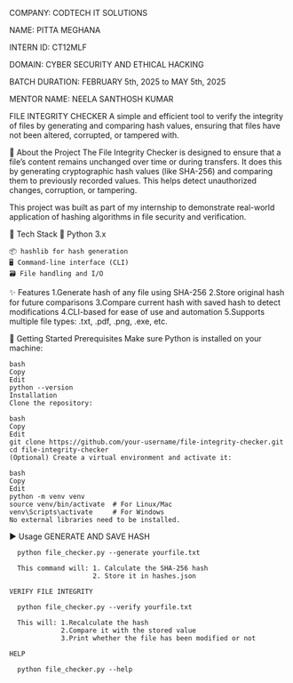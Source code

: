 
COMPANY: CODTECH IT SOLUTIONS

NAME: PITTA MEGHANA

INTERN ID: CT12MLF

DOMAIN: CYBER SECURITY AND ETHICAL HACKING

BATCH DURATION: FEBRUARY 5th, 2025 to MAY 5th, 2025

MENTOR NAME: NEELA SANTHOSH KUMAR

 FILE INTEGRITY CHECKER
    A simple and efficient tool to verify the integrity of files by generating and comparing hash values, ensuring that files have not been altered, corrupted, or tampered with.

📝 About the Project
  The File Integrity Checker is designed to ensure that a file’s content remains unchanged over time or during transfers. It does this by generating cryptographic hash values (like SHA-256) and comparing them to previously recorded values. This helps detect unauthorized changes, corruption, or tampering.
  
  This project was built as part of my internship to demonstrate real-world application of hashing algorithms in file security and verification.

🧰 Tech Stack
    🐍 Python 3.x
    
    📦 hashlib for hash generation
    🖥️ Command-line interface (CLI)  
    🗃️ File handling and I/O

✨ Features
    1.Generate hash of any file using SHA-256
    2.Store original hash for future comparisons
    3.Compare current hash with saved hash to detect modifications
    4.CLI-based for ease of use and automation
    5.Supports multiple file types: .txt, .pdf, .png, .exe, etc.

🚀 Getting Started
    Prerequisites
    Make sure Python is installed on your machine:
    
    bash
    Copy
    Edit
    python --version
    Installation
    Clone the repository:
    
    bash
    Copy
    Edit
    git clone https://github.com/your-username/file-integrity-checker.git
    cd file-integrity-checker
    (Optional) Create a virtual environment and activate it:
    
    bash
    Copy
    Edit
    python -m venv venv
    source venv/bin/activate  # For Linux/Mac
    venv\Scripts\activate     # For Windows
    No external libraries need to be installed.

▶️ Usage
    GENERATE AND SAVE HASH 
    
      python file_checker.py --generate yourfile.txt
      
      This command will: 1. Calculate the SHA-256 hash
                         2. Store it in hashes.json
    
    VERIFY FILE INTEGRITY
  
      python file_checker.py --verify yourfile.txt
     
      This will: 1.Recalculate the hash
                 2.Compare it with the stored value
                 3.Print whether the file has been modified or not
    
    HELP
    
      python file_checker.py --help




